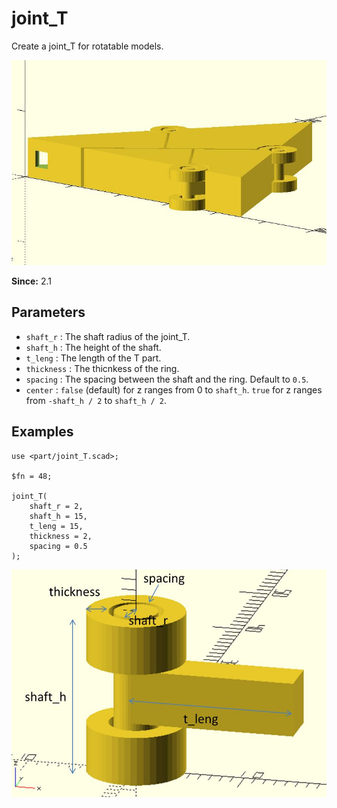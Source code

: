 # joint_T

Create a joint_T for rotatable models.

![joint_T](images/lib2-joint_T-1.JPG)

**Since:** 2.1

## Parameters

- `shaft_r` : The shaft radius of the joint_T.
- `shaft_h` : The height of the shaft.
- `t_leng` : The length of the T part.
- `thickness` : The thicnkess of the ring.
- `spacing` : The spacing between the shaft and the ring. Default to `0.5`.
- `center` : `false` (default) for z ranges from 0 to `shaft_h`. `true` for z ranges from `-shaft_h / 2` to `shaft_h / 2`.

## Examples

	use <part/joint_T.scad>;

	$fn = 48;

	joint_T(
		shaft_r = 2,
		shaft_h = 15,
		t_leng = 15,
		thickness = 2,
		spacing = 0.5
	);

![joint_T](images/lib2-joint_T-2.JPG)
